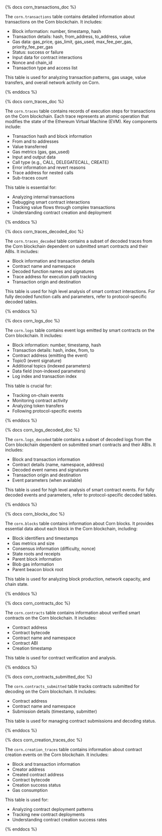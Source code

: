 {% docs corn_transactions_doc %}

The `corn.transactions` table contains detailed information about transactions on the Corn blockchain. It includes:

- Block information: number, timestamp, hash
- Transaction details: hash, from_address, to_address, value
- Gas data: gas_price, gas_limit, gas_used, max_fee_per_gas, priority_fee_per_gas
- Status: success or failure
- Input data for contract interactions
- Nonce and chain_id
- Transaction type and access list

This table is used for analyzing transaction patterns, gas usage, value transfers, and overall network activity on Corn.

{% enddocs %}

{% docs corn_traces_doc %}

The `corn.traces` table contains records of execution steps for transactions on the Corn blockchain. Each trace represents an atomic operation that modifies the state of the Ethereum Virtual Machine (EVM). Key components include:

- Transaction hash and block information
- From and to addresses
- Value transferred
- Gas metrics (gas, gas_used)
- Input and output data
- Call type (e.g., CALL, DELEGATECALL, CREATE)
- Error information and revert reasons
- Trace address for nested calls
- Sub-traces count

This table is essential for:
- Analyzing internal transactions
- Debugging smart contract interactions
- Tracking value flows through complex transactions
- Understanding contract creation and deployment

{% enddocs %}

{% docs corn_traces_decoded_doc %}

The `corn.traces_decoded` table contains a subset of decoded traces from the Corn blockchain dependent on submitted smart contracts and their ABIs. It includes:

- Block information and transaction details
- Contract name and namespace
- Decoded function names and signatures
- Trace address for execution path tracking
- Transaction origin and destination

This table is used for high level analysis of smart contract interactions. For fully decoded function calls and parameters, refer to protocol-specific decoded tables.

{% enddocs %}

{% docs corn_logs_doc %}

The `corn.logs` table contains event logs emitted by smart contracts on the Corn blockchain. It includes:

- Block information: number, timestamp, hash
- Transaction details: hash, index, from, to
- Contract address (emitting the event)
- Topic0 (event signature)
- Additional topics (indexed parameters)
- Data field (non-indexed parameters)
- Log index and transaction index

This table is crucial for:
- Tracking on-chain events
- Monitoring contract activity
- Analyzing token transfers
- Following protocol-specific events

{% enddocs %}

{% docs corn_logs_decoded_doc %}

The `corn.logs_decoded` table contains a subset of decoded logs from the Corn blockchain dependent on submitted smart contracts and their ABIs. It includes:

- Block and transaction information
- Contract details (name, namespace, address)
- Decoded event names and signatures
- Transaction origin and destination
- Event parameters (when available)

This table is used for high level analysis of smart contract events. For fully decoded events and parameters, refer to protocol-specific decoded tables.

{% enddocs %}

{% docs corn_blocks_doc %}

The `corn.blocks` table contains information about Corn blocks. It provides essential data about each block in the Corn blockchain, including:

- Block identifiers and timestamps
- Gas metrics and size
- Consensus information (difficulty, nonce)
- State roots and receipts
- Parent block information
- Blob gas information
- Parent beacon block root

This table is used for analyzing block production, network capacity, and chain state.

{% enddocs %}

{% docs corn_contracts_doc %}

The `corn.contracts` table contains information about verified smart contracts on the Corn blockchain. It includes:

- Contract address
- Contract bytecode
- Contract name and namespace
- Contract ABI
- Creation timestamp

This table is used for contract verification and analysis.

{% enddocs %}

{% docs corn_contracts_submitted_doc %}

The `corn.contracts_submitted` table tracks contracts submitted for decoding on the Corn blockchain. It includes:

- Contract address
- Contract name and namespace
- Submission details (timestamp, submitter)

This table is used for managing contract submissions and decoding status.

{% enddocs %}

{% docs corn_creation_traces_doc %}

The `corn.creation_traces` table contains information about contract creation events on the Corn blockchain. It includes:

- Block and transaction information
- Creator address
- Created contract address
- Contract bytecode
- Creation success status
- Gas consumption

This table is used for:
- Analyzing contract deployment patterns
- Tracking new contract deployments
- Understanding contract creation success rates

{% enddocs %}
